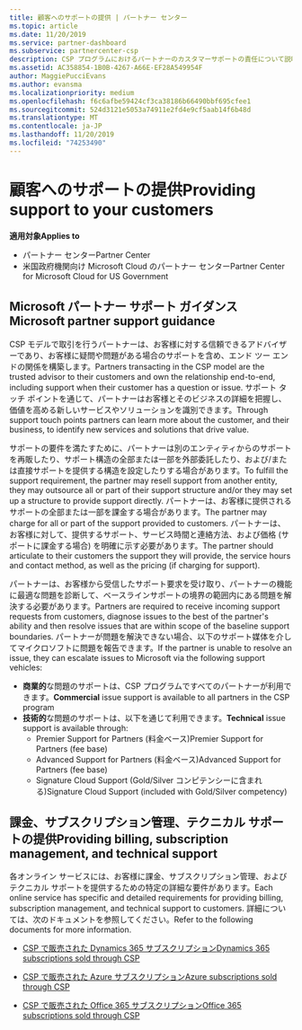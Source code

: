 ```yaml
---
title: 顧客へのサポートの提供 | パートナー センター
ms.topic: article
ms.date: 11/20/2019
ms.service: partner-dashboard
ms.subservice: partnercenter-csp
description: CSP プログラムにおけるパートナーのカスタマーサポートの責任について説明します。
ms.assetid: AC358854-1B0B-4267-A66E-EF28A549954F
author: MaggiePucciEvans
ms.author: evansma
ms.localizationpriority: medium
ms.openlocfilehash: f6c6afbe59424cf3ca38186b66490bbf695cfee1
ms.sourcegitcommit: 524d3121e5053a74911e2fd4e9cf5aab14f6b48d
ms.translationtype: MT
ms.contentlocale: ja-JP
ms.lasthandoff: 11/20/2019
ms.locfileid: "74253490"
---
```

# <a name="providing-support-to-your-customers"></a><span data-ttu-id="6a841-103">顧客へのサポートの提供</span><span class="sxs-lookup"><span data-stu-id="6a841-103">Providing support to your customers</span></span>

<span data-ttu-id="6a841-104">**適用対象**</span><span class="sxs-lookup"><span data-stu-id="6a841-104">**Applies to**</span></span>

-  <span data-ttu-id="6a841-105">パートナー センター</span><span class="sxs-lookup"><span data-stu-id="6a841-105">Partner Center</span></span>
-  <span data-ttu-id="6a841-106">米国政府機関向け Microsoft Cloud のパートナー センター</span><span class="sxs-lookup"><span data-stu-id="6a841-106">Partner Center for Microsoft Cloud for US Government</span></span>


## <a name="microsoft-partner-support-guidance"></a><span data-ttu-id="6a841-107">Microsoft パートナー サポート ガイダンス</span><span class="sxs-lookup"><span data-stu-id="6a841-107">Microsoft partner support guidance</span></span>

<span data-ttu-id="6a841-108">CSP モデルで取引を行うパートナーは、お客様に対する信頼できるアドバイザーであり、お客様に疑問や問題がある場合のサポートを含め、エンド ツー エンドの関係を構築します。</span><span class="sxs-lookup"><span data-stu-id="6a841-108">Partners transacting in the CSP model are the trusted advisor to their customers and own the relationship end-to-end, including support when their customer has a question or issue.</span></span> <span data-ttu-id="6a841-109">サポート タッチ ポイントを通じて、パートナーはお客様とそのビジネスの詳細を把握し、価値を高める新しいサービスやソリューションを識別できます。</span><span class="sxs-lookup"><span data-stu-id="6a841-109">Through support touch points partners can learn more about the customer, and their business, to identify new services and solutions that drive value.</span></span>

<span data-ttu-id="6a841-110">サポートの要件を満たすために、パートナーは別のエンティティからのサポートを再販したり、サポート構造の全部または一部を外部委託したり、および/または直接サポートを提供する構造を設定したりする場合があります。</span><span class="sxs-lookup"><span data-stu-id="6a841-110">To fulfill the support requirement, the partner may resell support from another entity, they may outsource all or part of their support structure and/or they may set up a structure to provide support directly.</span></span>  <span data-ttu-id="6a841-111">パートナーは、お客様に提供されるサポートの全部または一部を課金する場合があります。</span><span class="sxs-lookup"><span data-stu-id="6a841-111">The partner may charge for all or part of the support provided to customers.</span></span> <span data-ttu-id="6a841-112">パートナーは、お客様に対して、提供するサポート、サービス時間と連絡方法、および価格 (サポートに課金する場合) を明確に示す必要があります。</span><span class="sxs-lookup"><span data-stu-id="6a841-112">The partner should articulate to their customers the support they will provide, the service hours and contact method, as well as the pricing (if charging for support).</span></span> 

<span data-ttu-id="6a841-113">パートナーは、お客様から受信したサポート要求を受け取り、パートナーの機能に最適な問題を診断して、ベースラインサポートの境界の範囲内にある問題を解決する必要があります。</span><span class="sxs-lookup"><span data-stu-id="6a841-113">Partners are required to receive incoming support requests from customers, diagnose issues to the best of the partner's ability and then resolve issues that are within scope of the baseline support boundaries.</span></span> <span data-ttu-id="6a841-114">パートナーが問題を解決できない場合、以下のサポート媒体を介してマイクロソフトに問題を報告できます。</span><span class="sxs-lookup"><span data-stu-id="6a841-114">If the partner is unable to resolve an issue, they can escalate issues to Microsoft via the following support vehicles:</span></span>

- <span data-ttu-id="6a841-115">**商業的**な問題のサポートは、CSP プログラムですべてのパートナーが利用できます。</span><span class="sxs-lookup"><span data-stu-id="6a841-115">**Commercial** issue support is available to all partners in the CSP program</span></span>
-   <span data-ttu-id="6a841-116">**技術的**な問題のサポートは、以下を通じて利用できます。</span><span class="sxs-lookup"><span data-stu-id="6a841-116">**Technical** issue support is available through:</span></span>
    -   <span data-ttu-id="6a841-117">Premier Support for Partners (料金ベース)</span><span class="sxs-lookup"><span data-stu-id="6a841-117">Premier Support for Partners (fee base)</span></span>
    -   <span data-ttu-id="6a841-118">Advanced Support for Partners (料金ベース)</span><span class="sxs-lookup"><span data-stu-id="6a841-118">Advanced Support for Partners (fee base)</span></span>
    -   <span data-ttu-id="6a841-119">Signature Cloud Support (Gold/Silver コンピテンシーに含まれる)</span><span class="sxs-lookup"><span data-stu-id="6a841-119">Signature Cloud Support (included with Gold/Silver competency)</span></span>

## <a name="providing-billing-subscription-management-and-technical-support"></a><span data-ttu-id="6a841-120">課金、サブスクリプション管理、テクニカル サポートの提供</span><span class="sxs-lookup"><span data-stu-id="6a841-120">Providing billing, subscription management, and technical support</span></span> 

<span data-ttu-id="6a841-121">各オンライン サービスには、お客様に課金、サブスクリプション管理、およびテクニカル サポートを提供するための特定の詳細な要件があります。</span><span class="sxs-lookup"><span data-stu-id="6a841-121">Each online service has specific and detailed requirements for providing billing, subscription management, and technical support to customers.</span></span> <span data-ttu-id="6a841-122">詳細については、次のドキュメントを参照してください。</span><span class="sxs-lookup"><span data-stu-id="6a841-122">Refer to the following documents for more information.</span></span>

-   [<span data-ttu-id="6a841-123">CSP で販売された Dynamics 365 サブスクリプション</span><span class="sxs-lookup"><span data-stu-id="6a841-123">Dynamics 365 subscriptions sold through CSP</span></span>](https://www.microsoftpartnercommunity.com/t5/CSP/Microsoft-Partner-Support-Guidance/m-p/5262#M30)

-   [<span data-ttu-id="6a841-124">CSP で販売された Azure サブスクリプション</span><span class="sxs-lookup"><span data-stu-id="6a841-124">Azure subscriptions sold through CSP</span></span>](https://www.microsoftpartnercommunity.com/t5/CSP/Microsoft-Partner-Support-Guidance/m-p/5263#M31)

-   [<span data-ttu-id="6a841-125">CSP で販売された Office 365 サブスクリプション</span><span class="sxs-lookup"><span data-stu-id="6a841-125">Office 365 subscriptions sold through CSP</span></span>](https://www.microsoftpartnercommunity.com/t5/CSP/Microsoft-Partner-Support-Guidance/m-p/5264#M32)



 

 



